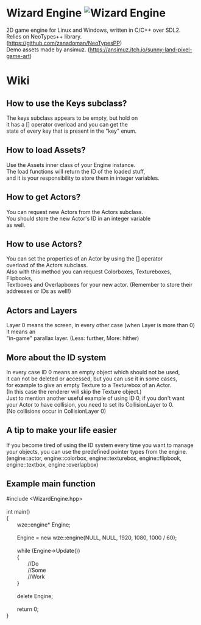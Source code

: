# Wizard Engine ![Wizard Engine](https://github.com/zanadoman/Wizard-Engine/blob/main/Build/engine/wizard.png)

2D game engine for Linux and Windows, written in C/C++ over SDL2. \
Relies on NeoTypes++ library. (https://github.com/zanadoman/NeoTypesPP) \
Demo assets made by ansimuz. (https://ansimuz.itch.io/sunny-land-pixel-game-art)

# Wiki

## How to use the Keys subclass?

The keys subclass appears to be empty, but hold on \
it has a [] operator overload and you can get the \
state of every key that is present in the "key" enum.

## How to load Assets?

Use the Assets inner class of your Engine instance. \
The load functions will return the ID of the loaded stuff, \
and it is your responsibility to store them in integer variables.

## How to get Actors?

You can request new Actors from the Actors subclass. \
You should store the new Actor's ID in an integer variable \
as well.

## How to use Actors?

You can set the properties of an Actor by using the [] operator \
overload of the Actors subclass. \
Also with this method you can request Colorboxes, Textureboxes, Flipbooks, \
Textboxes and Overlapboxes for your new actor. (Remember to store their addresses or IDs as well!)

## Actors and Layers

Layer 0 means the screen, in every other case (when Layer is more than 0) it means an \
"in-game" parallax layer. (Less: further, More: hither)

## More about the ID system

In every case ID 0 means an empty object which should not be used, \
it can not be deleted or accessed, but you can use it in some cases, \
for example to give an empty Texture to a Texturebox of an Actor. \
(In this case the renderer will skip the Texture object.) \
Just to mention another useful example of using ID 0, if you don't want \
your Actor to have collision, you need to set its CollisionLayer to 0. \
(No collisions occur in CollisionLayer 0)

## A tip to make your life easier

If you become tired of using the ID system every time you want to manage \
your objects, you can use the predefined pointer types from the engine. \
(engine::actor, engine::colorbox, engine::texturebox, engine::flipbook, engine::textbox, engine::overlapbox)

## Example main function

#include \<WizardEngine.hpp\> \
\
int main() \
{\
&emsp;&emsp;wze::engine\* Engine; \
\
&emsp;&emsp;Engine = new wze::engine(NULL, NULL, 1920, 1080, 1000 / 60); \
\
&emsp;&emsp;while (Engine->Update()) \
&emsp;&emsp;{ \
&emsp;&emsp;&emsp;&emsp;//Do \
&emsp;&emsp;&emsp;&emsp;//Some \
&emsp;&emsp;&emsp;&emsp;//Work \
&emsp;&emsp;} \
\
&emsp;&emsp;delete Engine; \
\
&emsp;&emsp;return 0; \
}